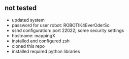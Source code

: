 ## not tested
- updated system
- password for user robot: ROBOTIK4EverOderSo
- sshd configuration: port 22022; some security settings
- hostname: mappingX
- installed and configured zsh
- cloned this repo
- installed required python libraries
